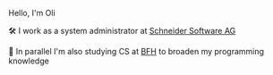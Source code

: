 Hello, I'm Oli

🛠️ I work as a system administrator at [Schneider Software AG](schneider.ch)

📖 In parallel I'm also studying CS at [BFH](bfh.ch) to broaden my programming knowledge
